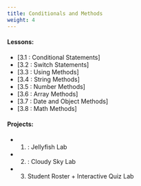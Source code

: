 ```yaml
---
title: Conditionals and Methods
weight: 4
---
```

#### Lessons:

* \[3.1 : Conditional Statements]
* \[3.2 : Switch Statements]
* \[3.3 : Using Methods]
* \[3.4 : String Methods]
* \[3.5 : Number Methods]
* \[3.6 : Array Methods]
* \[3.7 : Date and Object Methods]
* \[3.8 : Math Methods]

#### Projects:

* 1. : Jellyfish Lab
* 2. : Cloudy Sky Lab
* 3. Student Roster + Interactive Quiz Lab